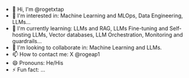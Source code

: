 - 👋 Hi, I'm @rogetxtap
- 👀 I'm interested in: Machine Learning and MLOps, Data Engineering, LLMs...
- 🌱 I'm currently learning: LLMs and RAG, LLMs Fine-tuning and Self-hosting LLMs, Vector databases, LLM Orchestration, Monitoring and guardrails...
- 💞️ I'm looking to collaborate in: Machine Learning and LLMs.
- 📫 How to contact me: X @rogeap1
- 😄 Pronouns: He/His
- ⚡ Fun fact: ...

<!---
rogetxtap/rogetxtap is a ✨ special ✨ repository because its `README.md` (this file) appears on your GitHub profile.
You can click the Preview link to take a look at your changes.
--->
